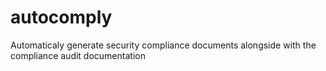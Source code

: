 # autocomply
Automaticaly generate security compliance documents alongside with the compliance audit documentation
